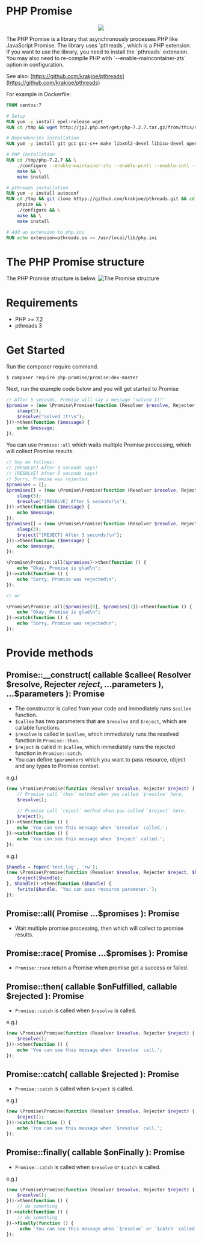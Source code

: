 # PHP Promise
<p align="center"><img src="https://user-images.githubusercontent.com/1282995/42281650-2887c028-7fdf-11e8-962c-bf7bdd339fdf.png"></p>
The PHP Promise is a library that asynchronously processes PHP like JavaScript Promise.
The library uses `pthreads`, which is a PHP extension.
If you want to use the library, you need to install the `pthreads` extension.
You may also need to re-compile PHP with `--enable-maincontainer-zts` option in configuration.

See also: [https://github.com/krakjoe/pthreads](https://github.com/krakjoe/pthreads)

For example in Dockerfile:

```Dockerfile
FROM centos:7

# Setup
RUN yum -y install epel-release wget
RUN cd /tmp && wget http://jp2.php.net/get/php-7.2.7.tar.gz/from/this/mirror -O php-7.2 && tar zxvf php-7.2

# Dependencies installation
RUN yum -y install git gcc gcc-c++ make libxml2-devel libicu-devel openssl-devel

# PHP installation
RUN cd /tmp/php-7.2.7 && \
    ./configure --enable-maintainer-zts --enable-pcntl --enable-intl --enable-zip --enable-pdo --enable-sockets --with-openssl && \
    make && \
    make install

# pthreads installation
RUN yum -y install autoconf
RUN cd /tmp && git clone https://github.com/krakjoe/pthreads.git && cd pthreads && \
    phpize && \
    ./configure && \
    make && \
    make install

# Add an extension to php.ini
RUN echo extension=pthreads.so >> /usr/local/lib/php.ini
```

# The PHP Promise structure
The PHP Promise structure is below.
![The Promise structure](https://user-images.githubusercontent.com/1282995/42298295-20c6456a-8040-11e8-9c66-8b3422d327c8.jpeg) 

# Requirements

- PHP >= 7.2
- pthreads 3


# Get Started

Run the composer require command.
```
$ composer require php-promise/promise:dev-master
```

Next, run the example code below and you will get started to Promise
```php
// After 5 seconds, Promise will say a message "solved It!"
$promise = (new \Promise\Promise(function (Resolver $resolve, Rejecter $reject) {
    sleep(5);
    $resolve("Solved It!\n");
}))->then(function ($message) {
    echo $message;
});
```

You can use `Promise::all` which waits multiple Promise processing, which will collect Promise results.

```php
// Say as follows:
// [RESOLVE] After 3 seconds says!
// [RESOLVE] After 5 seconds says!
// Sorry, Promise was rejected.
$promises = [];
$promises[] = (new \Promise\Promise(function (Resolver $resolve, Rejecter $reject) {
    sleep(5);
    $resolve("[RESOLVE] After 5 seconds!\n");
}))->then(function ($message) {
    echo $message;
});
$promises[] = (new \Promise\Promise(function (Resolver $resolve, Rejecter $reject) {
    sleep(3);
    $reject("[REJECT] After 3 seconds!\n");
}))->then(function ($message) {
    echo $message;
});

\Promise\Promise::all($promises)->then(function () {
    echo "Okay, Promise is glad\n";
})->catch(function () {
    echo "Sorry, Promise was rejected\n";
});

// or

\Promise\Promise::all($promises[0], $promises[1])->then(function () {
    echo "Okay, Promise is glad\n";
})->catch(function () {
    echo "Sorry, Promise was rejected\n";
});
```

# Provide methods

## Promise::__construct( callable $callee( Resolver $resolve, Rejecter $reject, ...$parameters ), ...$parameters ): Promise
- The constructor is called from your code and immediately runs `$callee` function.
- `$callee` has two parameters that are `$resolve` and `$reject`, which are callable functions.
- `$resolve` is called in `$callee`, which immediately runs the resolved function in `Promise::then`.
- `$reject` is called in `$callee`, which immediately runs the rejected function in `Promise::catch`.
- You can define `$parameters` which you want to pass resource, object and any types to Promise context.

e.g.)

```php
(new \Promise\Promise(function (Resolver $resolve, Rejecter $reject) {
    // Promise call `then` method when you called `$resolve` here.
    $resolve();
    
    // Promise call `reject` method when you called `$reject` here.
    $reject();
}))->then(function () {
    echo 'You can see this message when `$resolve` called.';
})->catch(function () {
    echo 'You can see this message when `$reject` called.';
});
```

e.g.)
```php
$handle = fopen('test.log', 'rw');
(new \Promise\Promise(function (Resolver $resolve, Rejecter $reject, $handle) {
    $reject($handle);
}, $handle))->then(function ($handle) {
    fwrite($handle, 'You can pass resource parameter.');
});
```

## Promise::all( Promise ...$promises ): Promise
- Wait multiple promise processing, then which will collect to promise results.

## Promise::race( Promise ...$promises ): Promise
- `Promise::race` return a Promise when promise get a success or failed.

## Promise::then( callable $onFulfilled, callable $rejected ): Promise
- `Promise::catch` is called when `$resolve` is called.

e.g.)
```php
(new \Promise\Promise(function (Resolver $resolve, Rejecter $reject) {
    $resolve();
}))->then(function () {
    echo 'You can see this message when `$resolve` call.';
});
```

## Promise::catch( callable $rejected ): Promise
- `Promise::catch` is called when `$reject` is called.

e.g.)
```php
(new \Promise\Promise(function (Resolver $resolve, Rejecter $reject) {
    $reject();
}))->catch(function () {
    echo 'You can see this message when `$resolve` call.';
});
```

## Promise::finally( callable $onFinally ): Promise
- `Promise::catch` is called when `$resolve` or `$catch` is called.

e.g.)
```php
(new \Promise\Promise(function (Resolver $resolve, Rejecter $reject) {
    $resolve();
}))->then(function () {
    // do something
})->catch(function () {
    // do something
})->finally(function () {
     echo 'You can see this message when `$resolve` or `$catch` called.';
});
```
